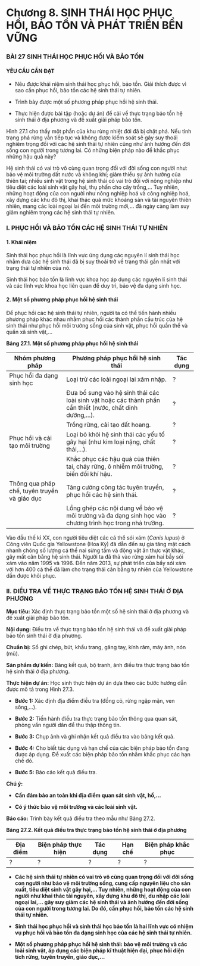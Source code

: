 # Chương 8. SINH THÁI HỌC PHỤC HỒI, BẢO TỒN VÀ PHÁT TRIỂN BỀN VỮNG

### BÀI 27 SINH THÁI HỌC PHỤC HỒI VÀ BẢO TỒN

#### YÊU CẦU CẦN ĐẠT

*   Nêu được khái niệm sinh thái học phục hồi, bảo tồn. Giải thích được vì sao cần phục hồi, bảo tồn các hệ sinh thái tự nhiên.

*   Trình bày được một số phương pháp phục hồi hệ sinh thái.

*   Thực hiện được bài tập (hoặc dự án) để cải về thực trạng bảo tồn hệ sinh thái ở địa phương và đề xuất giải pháp bảo tồn.

Hình 27.1 cho thấy một phần của khu rừng nhiệt đới đã bị chặt phá. Nếu tình trạng phá rừng vẫn tiếp tục và không được kiểm soát sẽ gây suy thoái nghiêm trọng đối với các hệ sinh thái tự nhiên cũng như ảnh hưởng đến đời sống con người trong tương lai. Có những biện pháp nào để khắc phục những hậu quả này?

Hệ sinh thái có vai trò vô cùng quan trọng đối với đời sống con người như: bảo vệ môi trường đất nước và không khí; giảm thiểu sự ảnh hưởng của thiên tai; nhiều sinh vật trong hệ sinh thái có vai trò đối với nông nghiệp như tiêu diệt các loài sinh vật gây hại, thụ phấn cho cây trồng,... Tuy nhiên, những hoạt động của con người như nông nghiệp hoá và công nghiệp hoá, xây dựng các khu đô thị, khai thác quá mức khoáng sản và tài nguyên thiên nhiên, mang các loài ngoại lai đến môi trường mới,... đã ngày càng làm suy giảm nghiêm trọng các hệ sinh thái tự nhiên.

### I. PHỤC HỒI VÀ BẢO TỒN CÁC HỆ SINH THÁI TỰ NHIÊN

#### 1. Khái niệm

Sinh thái học phục hồi là lĩnh vực ứng dụng các nguyên lí sinh thái học nhằm đưa các hệ sinh thái đã bị suy thoái trở về trạng thái gần nhất với trạng thái tự nhiên của nó.

Sinh thái học bảo tồn là lĩnh vực khoa học áp dụng các nguyên lí sinh thái và các lĩnh vực khoa học liên quan để duy trì, bảo vệ đa dạng sinh học.

#### 2. Một số phương pháp phục hồi hệ sinh thái

Để phục hồi các hệ sinh thái tự nhiên, người ta có thể tiến hành nhiều phương pháp khác nhau nhằm phục hồi các thành phần cấu trúc của hệ sinh thái như phục hồi môi trường sống của sinh vật, phục hồi quần thể và quần xã sinh vật,...

**Bảng 27.1. Một số phương pháp phục hồi hệ sinh thái**

| Nhóm phương pháp | Phương pháp phục hồi hệ sinh thái | Tác dụng |
|---|---|---|
| Phục hồi đa dạng sinh học | Loại trừ các loài ngoại lai xâm nhập. | ? |
| | Đưa bổ sung vào hệ sinh thái các loài sinh vật hoặc các thành phần cần thiết (nước, chất dinh dưỡng,...). | ? |
| | Trồng rừng, cải tạo đất hoang. | ? |
| Phục hồi và cải tạo môi trường | Loại bỏ khỏi hệ sinh thái các yếu tố gây hại (như kim loại nặng, chất thải,...). | ? |
| | Khắc phục các hậu quả của thiên tai, cháy rừng, ô nhiễm môi trường, biến đổi khí hậu. | ? |
| Thông qua pháp chế, tuyên truyền và giáo dục | Tăng cường công tác tuyên truyền, phục hồi các hệ sinh thái. | ? |
| | Lồng ghép các nội dung về bảo vệ môi trường và đa dạng sinh học vào chương trình học trong nhà trường. | ? |

Vào đầu thế kỉ XX, con người tiêu diệt các cá thể sói xám ($Canis\ lupus$) ở Công viên Quốc gia Yellowstone (Hoa Kỳ) đã dẫn đến sự gia tăng mật cách nhanh chóng số lượng cá thể nai sừng tấm và động vật ăn thực vật khác, gây mất cân bằng hệ sinh thái. Người ta đã thả vào rừng xám hai bầy sói xám vào năm 1995 và 1996. Đến năm 2013, sự phát triển của bầy sói xám với hơn 400 cá thể đã làm cho trạng thái cân bằng tự nhiên của Yellowstone dần được khôi phục.

### II. ĐIỀU TRA VỀ THỰC TRẠNG BẢO TỒN HỆ SINH THÁI Ở ĐỊA PHƯƠNG

**Mục tiêu:** Xác định thực trạng bảo tồn một số hệ sinh thái ở địa phương và đề xuất giải pháp bảo tồn.

**Nội dung:** Điều tra về thực trạng bảo tồn hệ sinh thái và đề xuất giải pháp bảo tồn sinh thái ở địa phương.

**Chuẩn bị:** Sổ ghi chép, bút, khẩu trang, găng tay, kính râm, máy ảnh, nón (mũ).

**Sản phẩm dự kiến:** Bảng kết quả, bộ tranh, ảnh điều tra thực trạng bảo tồn hệ sinh thái ở địa phương.

**Thực hiện dự án:** Học sinh thực hiện dự án dựa theo các bước hướng dẫn được mô tả trong Hình 27.3.

*   **Bước 1:** Xác định địa điểm điều tra (đồng cỏ, rừng ngập mặn, ven sông,...).

*   **Bước 2:** Tiến hành điều tra thực trạng bảo tồn thông qua quan sát, phỏng vấn người dân để thu thập thông tin.

*   **Bước 3:** Chụp ảnh và ghi nhận kết quả điều tra vào bảng kết quả.

*   **Bước 4:** Cho biết tác dụng và hạn chế của các biện pháp bảo tồn đang được áp dụng. Đề xuất các biện pháp bảo tồn nhằm khắc phục các hạn chế đó.

*   **Bước 5:** Báo cáo kết quả điều tra.

**Chú ý:**

*   **Cần đảm bảo an toàn khi địa điểm quan sát sinh vật, hồ,...**

*   **Có ý thức bảo vệ môi trường và các loài sinh vật.**

**Báo cáo:** Trình bày kết quả điều tra theo mẫu như Bảng 27.2.

**Bảng 27.2. Kết quả điều tra thực trạng bảo tồn hệ sinh thái ở địa phương**

| Địa điểm | Biện pháp thực hiện | Tác dụng | Hạn chế | Biện pháp khắc phục |
|---|---|---|---|---|
| ? | ? | ? | ? | ? |

*   **Các hệ sinh thái tự nhiên có vai trò vô cùng quan trọng đối với đời sống con người như bảo vệ môi trường sống, cung cấp nguyên liệu cho sản xuất, tiêu diệt sinh vật gây hại,... Tuy nhiên, những hoạt động của con người như khai thác tài nguyên, xây dựng khu đô thị, du nhập các loài ngoại lai,... gây suy giảm các hệ sinh thái và ảnh hưởng đến đời sống của con người trong tương lai. Do đó, cần phục hồi, bảo tồn các hệ sinh thái tự nhiên.**

*   **Sinh thái học phục hồi và sinh thái học bảo tồn là hai lĩnh vực có nhiệm vụ phục hồi và bảo tồn đa dạng sinh học của các hệ sinh thái tự nhiên.**

*   **Một số phương pháp phục hồi hệ sinh thái: bảo vệ môi trường và các loài sinh vật, áp dụng các biện pháp kĩ thuật hiện đại, phục hồi diện tích rừng, tuyên truyền, giáo dục,...**
